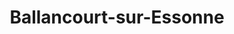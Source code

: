 ---
title: Ballancourt-sur-Essonne
url: /ballancourt-sur-essonne/
latitude: 48.531
longitude: 2.374
---